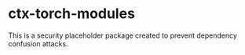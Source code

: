 # ctx-torch-modules

This is a security placeholder package created to prevent dependency confusion attacks.